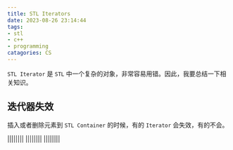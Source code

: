 ```yaml
---
title: STL Iterators
date: 2023-08-26 23:14:44
tags:
- stl
- c++
- programming
catagories: CS
---
```


`STL Iterator` 是 `STL` 中一个复杂的对象，非常容易用错。因此，我要总结一下相关知识。

## 迭代器失效

插入或者删除元素到 `STL Container` 的时候，有的 `Iterator` 会失效，有的不会。

||||||||
||||||||
||||||||